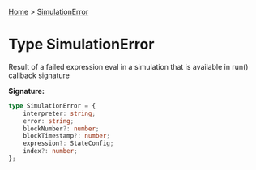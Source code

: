 [Home](../index.md) &gt; [SimulationError](./simulationerror.md)

# Type SimulationError

Result of a failed expression eval in a simulation that is available in run() callback signature

<b>Signature:</b>

```typescript
type SimulationError = {
    interpreter: string;
    error: string;
    blockNumber?: number;
    blockTimestamp?: number;
    expression?: StateConfig;
    index?: number;
};
```
